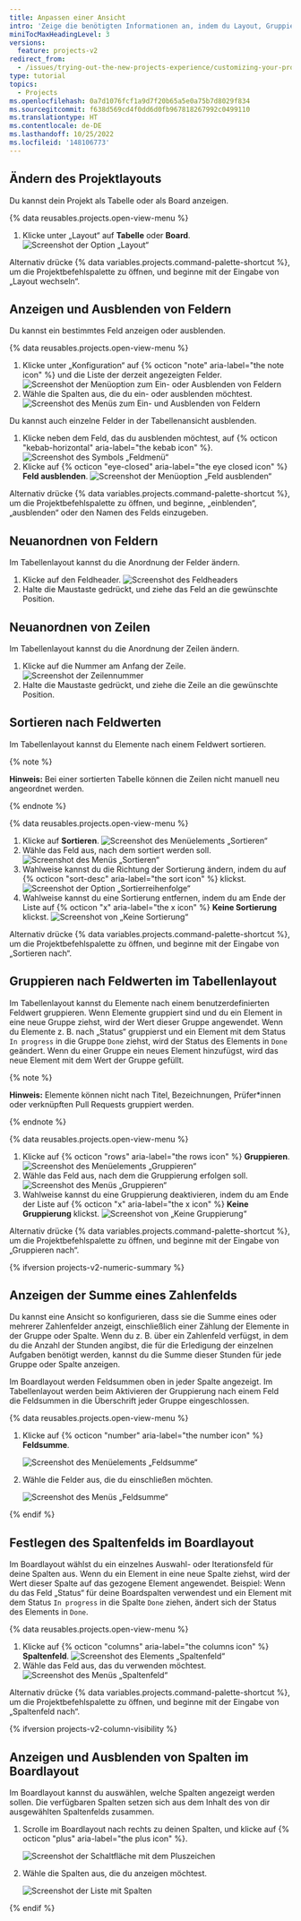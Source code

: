 ```yaml
---
title: Anpassen einer Ansicht
intro: 'Zeige die benötigten Informationen an, indem du Layout, Gruppierung, Sortierung und Filter in deinem Projekt änderst.'
miniTocMaxHeadingLevel: 3
versions:
  feature: projects-v2
redirect_from:
  - /issues/trying-out-the-new-projects-experience/customizing-your-project-views
type: tutorial
topics:
  - Projects
ms.openlocfilehash: 0a7d1076fcf1a9d7f20b65a5e0a75b7d8029f834
ms.sourcegitcommit: f638d569cd4f0dd6d0fb967818267992c0499110
ms.translationtype: HT
ms.contentlocale: de-DE
ms.lasthandoff: 10/25/2022
ms.locfileid: '148106773'
---
```

## Ändern des Projektlayouts

Du kannst dein Projekt als Tabelle oder als Board anzeigen.

{% data reusables.projects.open-view-menu %}
1. Klicke unter „Layout“ auf **Tabelle** oder **Board**.
   ![Screenshot der Option „Layout“](/assets/images/help/projects-v2/table-or-board.png)

 

Alternativ drücke {% data variables.projects.command-palette-shortcut %}, um die Projektbefehlspalette zu öffnen, und beginne mit der Eingabe von „Layout wechseln“.

## Anzeigen und Ausblenden von Feldern

Du kannst ein bestimmtes Feld anzeigen oder ausblenden.

{% data reusables.projects.open-view-menu %}
1. Klicke unter „Konfiguration“ auf {% octicon "note" aria-label="the note icon" %} und die Liste der derzeit angezeigten Felder.
   ![Screenshot der Menüoption zum Ein- oder Ausblenden von Feldern](/assets/images/help/projects-v2/show-hide-fields-menu-item.png)
1. Wähle die Spalten aus, die du ein- oder ausblenden möchtest.
   ![Screenshot des Menüs zum Ein- und Ausblenden von Feldern](/assets/images/help/projects-v2/show-hide-fields.png)

Du kannst auch einzelne Felder in der Tabellenansicht ausblenden.

1. Klicke neben dem Feld, das du ausblenden möchtest, auf {% octicon "kebab-horizontal" aria-label="the kebab icon" %}.
   ![Screenshot des Symbols „Feldmenü“](/assets/images/help/projects-v2/modify-field-menu.png)
1. Klicke auf {% octicon "eye-closed" aria-label="the eye closed icon" %} **Feld ausblenden**.
   ![Screenshot der Menüoption „Feld ausblenden“](/assets/images/help/projects-v2/hide-field-via-menu.png)

Alternativ drücke {% data variables.projects.command-palette-shortcut %}, um die Projektbefehlspalette zu öffnen, und beginne, „einblenden“, „ausblenden“ oder den Namen des Felds einzugeben.

## Neuanordnen von Feldern

Im Tabellenlayout kannst du die Anordnung der Felder ändern.

1. Klicke auf den Feldheader.
   ![Screenshot des Feldheaders](/assets/images/help/projects-v2/select-field-header.png)
2. Halte die Maustaste gedrückt, und ziehe das Feld an die gewünschte Position.

## Neuanordnen von Zeilen

Im Tabellenlayout kannst du die Anordnung der Zeilen ändern.

1. Klicke auf die Nummer am Anfang der Zeile.
   ![Screenshot der Zeilennummer](/assets/images/help/projects-v2/select-row-number.png)
2. Halte die Maustaste gedrückt, und ziehe die Zeile an die gewünschte Position.

## Sortieren nach Feldwerten

Im Tabellenlayout kannst du Elemente nach einem Feldwert sortieren.

{% note %}

**Hinweis:** Bei einer sortierten Tabelle können die Zeilen nicht manuell neu angeordnet werden.

{% endnote %}

{% data reusables.projects.open-view-menu %}
1. Klicke auf **Sortieren**.
   ![Screenshot des Menüelements „Sortieren“](/assets/images/help/projects-v2/sort-menu-item.png)
1. Wähle das Feld aus, nach dem sortiert werden soll.
   ![Screenshot des Menüs „Sortieren“](/assets/images/help/projects-v2/sort-menu.png)
2. Wahlweise kannst du die Richtung der Sortierung ändern, indem du auf {% octicon "sort-desc" aria-label="the sort icon" %} klickst.
   ![Screenshot der Option „Sortierreihenfolge“](/assets/images/help/projects-v2/sort-order.png)
3. Wahlweise kannst du eine Sortierung entfernen, indem du am Ende der Liste auf {% octicon "x" aria-label="the x icon" %} **Keine Sortierung** klickst.
   ![Screenshot von „Keine Sortierung“](/assets/images/help/projects-v2/no-sorting.png)

Alternativ drücke {% data variables.projects.command-palette-shortcut %}, um die Projektbefehlspalette zu öffnen, und beginne mit der Eingabe von „Sortieren nach“.

## Gruppieren nach Feldwerten im Tabellenlayout

Im Tabellenlayout kannst du Elemente nach einem benutzerdefinierten Feldwert gruppieren. Wenn Elemente gruppiert sind und du ein Element in eine neue Gruppe ziehst, wird der Wert dieser Gruppe angewendet. Wenn du Elemente z. B. nach „Status“ gruppierst und ein Element mit dem Status `In progress` in die Gruppe `Done` ziehst, wird der Status des Elements in `Done` geändert. Wenn du einer Gruppe ein neues Element hinzufügst, wird das neue Element mit dem Wert der Gruppe gefüllt.

{% note %}

**Hinweis:** Elemente können nicht nach Titel, Bezeichnungen, Prüfer*innen oder verknüpften Pull Requests gruppiert werden.

{% endnote %}

{% data reusables.projects.open-view-menu %}
1. Klicke auf {% octicon "rows" aria-label="the rows icon" %} **Gruppieren**.
   ![Screenshot des Menüelements „Gruppieren“](/assets/images/help/projects-v2/group-menu-item.png)
1. Wähle das Feld aus, nach dem die Gruppierung erfolgen soll.
   ![Screenshot des Menüs „Gruppieren“](/assets/images/help/projects-v2/group-menu.png)
2. Wahlweise kannst du eine Gruppierung deaktivieren, indem du am Ende der Liste auf {% octicon "x" aria-label="the x icon" %} **Keine Gruppierung** klickst.
   ![Screenshot von „Keine Gruppierung“](/assets/images/help/projects-v2/no-grouping.png)

Alternativ drücke {% data variables.projects.command-palette-shortcut %}, um die Projektbefehlspalette zu öffnen, und beginne mit der Eingabe von „Gruppieren nach“.

{% ifversion projects-v2-numeric-summary %}

## Anzeigen der Summe eines Zahlenfelds

Du kannst eine Ansicht so konfigurieren, dass sie die Summe eines oder mehrerer Zahlenfelder anzeigt, einschließlich einer Zählung der Elemente in der Gruppe oder Spalte. Wenn du z. B. über ein Zahlenfeld verfügst, in dem du die Anzahl der Stunden angibst, die für die Erledigung der einzelnen Aufgaben benötigt werden, kannst du die Summe dieser Stunden für jede Gruppe oder Spalte anzeigen.

Im Boardlayout werden Feldsummen oben in jeder Spalte angezeigt. Im Tabellenlayout werden beim Aktivieren der Gruppierung nach einem Feld die Feldsummen in die Überschrift jeder Gruppe eingeschlossen.

{% data reusables.projects.open-view-menu %}
1. Klicke auf {% octicon "number" aria-label="the number icon" %} **Feldsumme**.
   
   ![Screenshot des Menüelements „Feldsumme“](/assets/images/help/projects-v2/field-sum-menu.png)
   
1. Wähle die Felder aus, die du einschließen möchten.
   
   ![Screenshot des Menüs „Feldsumme“](/assets/images/help/projects-v2/field-sum-select-field.png)
   

{% endif %}

## Festlegen des Spaltenfelds im Boardlayout

Im Boardlayout wählst du ein einzelnes Auswahl- oder Iterationsfeld für deine Spalten aus. Wenn du ein Element in eine neue Spalte ziehst, wird der Wert dieser Spalte auf das gezogene Element angewendet. Beispiel: Wenn du das Feld „Status“ für deine Boardspalten verwendest und ein Element mit dem Status `In progress` in die Spalte `Done` ziehen, ändert sich der Status des Elements in `Done`.

{% data reusables.projects.open-view-menu %}
1. Klicke auf {% octicon "columns" aria-label="the columns icon" %} **Spaltenfeld**.
   ![Screenshot des Elements „Spaltenfeld“](/assets/images/help/projects-v2/column-field-menu-item.png)
1. Wähle das Feld aus, das du verwenden möchtest.
   ![Screenshot des Menüs „Spaltenfeld“](/assets/images/help/projects-v2/column-field-menu.png)

Alternativ drücke {% data variables.projects.command-palette-shortcut %}, um die Projektbefehlspalette zu öffnen, und beginne mit der Eingabe von „Spaltenfeld nach“.

{% ifversion projects-v2-column-visibility %}

## Anzeigen und Ausblenden von Spalten im Boardlayout

Im Boardlayout kannst du auswählen, welche Spalten angezeigt werden sollen. Die verfügbaren Spalten setzen sich aus dem Inhalt des von dir ausgewählten Spaltenfelds zusammen.

1. Scrolle im Boardlayout nach rechts zu deinen Spalten, und klicke auf {% octicon "plus" aria-label="the plus icon" %}.
   
   ![Screenshot der Schaltfläche mit dem Pluszeichen](/assets/images/help/projects-v2/board-add-column.png)
   
1. Wähle die Spalten aus, die du anzeigen möchtest.
   
   ![Screenshot der Liste mit Spalten](/assets/images/help/projects-v2/board-select-columns.png)
   
{% endif %}
